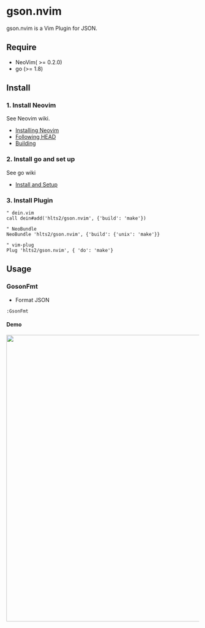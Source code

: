 # gson.nvim

gson.nvim is a Vim Plugin for JSON.

## Require

- NeoVim( >= 0.2.0)
- go (>= 1.8)

## Install

### 1. Install Neovim
See Neovim wiki.

- [Installing Neovim](https://github.com/neovim/neovim/wiki/Installing-Neovim)
- [Following HEAD](https://github.com/neovim/neovim/wiki/Following-HEAD)
- [Building](https://github.com/neovim/neovim/wiki/Building-Neovim)

### 2. Install go and set up
See go wiki

- [Install and Setup](https://github.com/golang/go/wiki#working-with-go)

### 3. Install Plugin
```vim
" dein.vim
call dein#add('hlts2/gson.nvim', {'build': 'make'})

" NeoBundle
NeoBundle 'hlts2/gson.nvim', {'build': {'unix': 'make'}}

" vim-plug
Plug 'hlts2/gson.nvim', { 'do': 'make'}
```

## Usage
### GosonFmt
- Format JSON

```vim
:GsonFmt
```

#### Demo
<img src="./demo/fmt_demo.gif" width="750">
